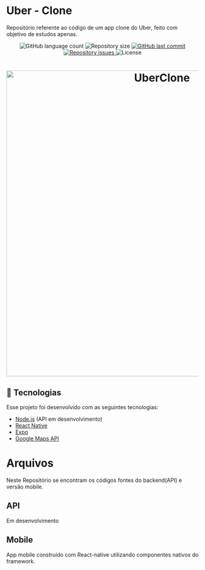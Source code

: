 # Uber - Clone

Repositório referente ao código de um app clone do Uber, feito com objetivo de estudos apenas.
<p align="center">
  <img alt="GitHub language count" src="https://img.shields.io/github/languages/count/theguitarvity/uber-clone">

  <img alt="Repository size" src="https://img.shields.io/github/repo-size/theguitarvity/uber-clone">
  
  <a href="https://github.com/theguitarvity/uber-clone/commits/master">
    <img alt="GitHub last commit" src="https://img.shields.io/github/last-commit/theguitarvity/uber-clone">
  </a>

  <a href="https://github.com/theguitarvity/nubank-clone/issues">
    <img alt="Repository issues" src="https://img.shields.io/github/issues/theguitarvity/uber-clone">
  </a>

  <img alt="License" src="https://img.shields.io/badge/license-MIT-brightgreen">
</p>

<h1 align="center">
    <img alt="UberClone" title="#uber-clone" src="https://i.imgur.com/M4VvXVt.png" width="800px" />
</h1>

## :rocket: Tecnologias

Esse projeto foi desenvolvido com as seguintes tecnologias:

- [Node.js](https://nodejs.org/en/) (API em desenvolvimento)
- [React Native](https://facebook.github.io/react-native/)
- [Expo](https://expo.io/)
- [Google Maps API](https://maps.google.com/)



# Arquivos

Neste Repositório se encontram os códigos fontes do backend(API) e versão mobile.
## API
Em desenvolvimento

## Mobile

App mobile construído com React-native utilizando componentes nativos do framework.
